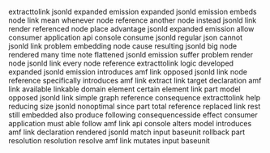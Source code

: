 extracttolink jsonld expanded emission expanded jsonld emission embeds node link mean whenever node reference another node instead jsonld link render referenced node place advantage jsonld expanded emission allow consumer application api console consume jsonld regular json cannot jsonld link problem embedding node cause resulting jsonld big node rendered many time note flattened jsonld emission suffer problem render node jsonld link every node reference extracttolink logic developed expanded jsonld emission introduces amf link opposed jsonld link node reference specifically introduces amf link extract link target declaration amf link available linkable domain element certain element link part model opposed jsonld link simple graph reference consequence extracttolink help reducing size jsonld nonoptimal since part total reference replaced link rest still embedded also produce following consequencesside effect consumer application must able follow amf link api console alters model introduces amf link declaration rendered jsonld match input baseunit rollback part resolution resolution resolve amf link mutates input baseunit